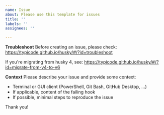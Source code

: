 ```yaml
---
name: Issue
about: Please use this template for issues
title: ''
labels: ''
assignees: ''

---
```


**Troubleshoot**
Before creating an issue, please check:
https://typicode.github.io/husky/#/?id=troubleshoot

If you're migrating from husky 4, see:
https://typicode.github.io/husky/#/?id=migrate-from-v4-to-v6

**Context**
Please describe your issue and provide some context:
- Terminal or GUI client (PowerShell, Git Bash, GitHub Desktop, ...)
- If applicable, content of the failing hook
- If possible, minimal steps to reproduce the issue

Thank you!
